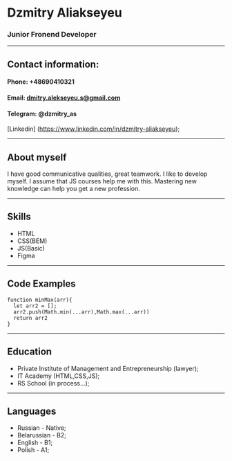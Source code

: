 # Dzmitry Aliakseyeu
### Junior Fronend Developer
***
## Contact information:
#### Phone: +48690410321
#### Email: dmitry.alekseyeu.s@gmail.com
#### Telegram: @dzmitry_as
[Linkedin] (https://www.linkedin.com/in/dzmitry-aliakseyeu);

***
## About myself
I have good communicative qualities, great teamwork. I like to develop myself. I assume that JS courses help me with this. Mastering new knowledge can help you get a new profession.

***
## Skills
* HTML
* CSS(BEM)
* JS(Basic)
* Figma

***
## Code Examples

```
function minMax(arr){    
  let arr2 = [];
  arr2.push(Math.min(...arr),Math.max(...arr))
  return arr2
}

```

***
## Education
* Private Institute of Management and Entrepreneurship (lawyer);
* IT Academy (HTML,CSS,JS);
* RS School (in process...);

***
## Languages
* Russian - Native;
* Belarussian - B2;
* English - B1;
* Polish - A1;



